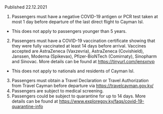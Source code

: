 Published 22.12.2021
1. Passengers must have a negative COVID-19 antigen or PCR test taken at most 1 day before departure of the last direct flight to Cayman Isl.
- This does not apply to passengers younger than 5 years.
2. Passengers must have a COVID-19 vaccination certificate showing that they were fully vaccinated at least 14 days before arrival.
Vaccines accepted are AstraZeneca (Vaxzevria), AstraZeneca (Covishield), Janssen, Moderna (Spikevax), Pfizer-BioNTech (Comirnaty), Sinopharm and Sinovac. More details can be found at <a href="https://tinyurl.com/jensxnvp">https://tinyurl.com/jensxnvp</a>
- This does not apply to nationals and residents of Cayman Isl.
3. Passengers must obtain a Travel Declaration or Travel Authorization from Travel Cayman before departure via <a href="https://travelcayman.gov.ky/">https://travelcayman.gov.ky/</a>
4. Passengers are subject to medical screening.
5. Passengers could be subject to quarantine for up to 14 days. More details can be found at <a href="https://www.exploregov.ky/faqs/covid-19-quarantine-info">https://www.exploregov.ky/faqs/covid-19-quarantine-info</a>